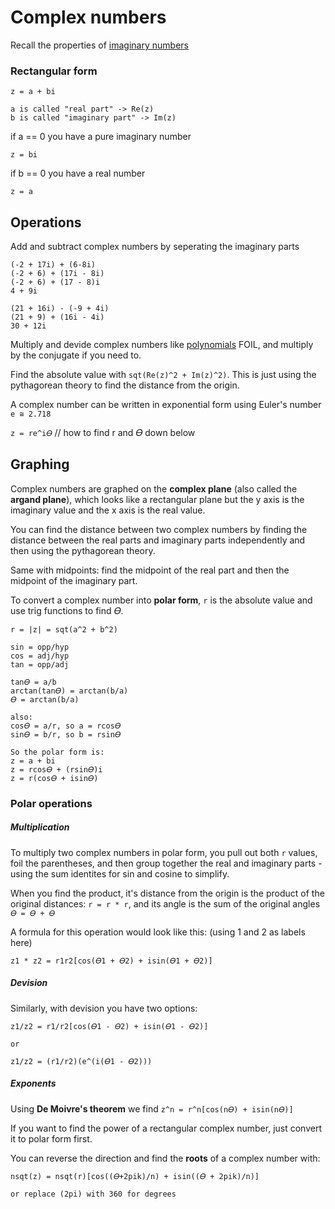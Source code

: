 # Complex numbers

Recall the properties of [imaginary numbers](../algebra/imaginary-numbers.md)

### Rectangular form

```
z = a + bi

a is called "real part" -> Re(z)
b is called "imaginary part" -> Im(z)
```

if a == 0 you have a pure imaginary number

```
z = bi
```

if b == 0 you have a real number

```
z = a
```

## Operations

Add and subtract complex numbers by seperating the imaginary parts

```
(-2 + 17i) + (6-8i)
(-2 + 6) + (17i - 8i)
(-2 + 6) + (17 - 8)i
4 + 9i

(21 + 16i) - (-9 + 4i)
(21 + 9) + (16i - 4i)
30 + 12i
```

Multiply and devide complex numbers like [polynomials](../algebra/polynomials.md)
FOIL, and multiply by the conjugate if you need to.

Find the absolute value with `sqt(Re(z)^2 + Im(z)^2)`. This is just using the pythagorean theory
to find the distance from the origin.

A complex number can be written in exponential form using Euler's number `e ≅ 2.718`

`z = re^i𝛳` // how to find r and 𝛳 down below

## Graphing

Complex numbers are graphed on the **complex plane** (also called the **argand plane**), which looks like a rectangular plane
but the y axis is the imaginary value and the x axis is the real value.

You can find the distance between two complex numbers by finding the distance between the
real parts and imaginary parts independently and then using the pythagorean theory.

Same with midpoints: find the midpoint of the real part and then the midpoint of the imaginary part.

To convert a complex number into **polar form**, `r` is the absolute value and use trig functions
to find 𝛳.

```
r = |z| = sqt(a^2 + b^2)

sin = opp/hyp
cos = adj/hyp
tan = opp/adj

tan𝛳 = a/b
arctan(tan𝛳) = arctan(b/a)
𝛳 = arctan(b/a)

also:
cos𝛳 = a/r, so a = rcos𝛳
sin𝛳 = b/r, so b = rsin𝛳

So the polar form is:
z = a + bi
z = rcos𝛳 + (rsin𝛳)i
z = r(cos𝛳 + isin𝛳)
```

### Polar operations

##### Multiplication

To multiply two complex numbers in polar form, you pull out both `r` values, foil the parentheses,
and then group together the real and imaginary parts - using the sum identites for sin and cosine to simplify.

When you find the product, it's distance from the origin is the product of the original distances: `r = r * r`,
and its angle is the sum of the original angles `𝛳 = 𝛳 + 𝛳`

A formula for this operation would look like this: (using 1 and 2 as labels here)

```
z1 * z2 = r1r2[cos(𝛳1 + 𝛳2) + isin(𝛳1 + 𝛳2)]
```

##### Devision

Similarly, with devision you have two options:

```
z1/z2 = r1/r2[cos(𝛳1 - 𝛳2) + isin(𝛳1 - 𝛳2)]

or

z1/z2 = (r1/r2)(e^(i(𝛳1 - 𝛳2)))
```

##### Exponents

Using **De Moivre's theorem** we find `z^n = r^n[cos(n𝛳) + isin(n𝛳)]`

If you want to find the power of a rectangular complex number, just convert it to polar form first.

You can reverse the direction and find the **roots** of a complex number with:

```
nsqt(z) = nsqt(r)[cos((𝛳+2pik)/n) + isin((𝛳 + 2pik)/n)]

or replace (2pi) with 360 for degrees
```
